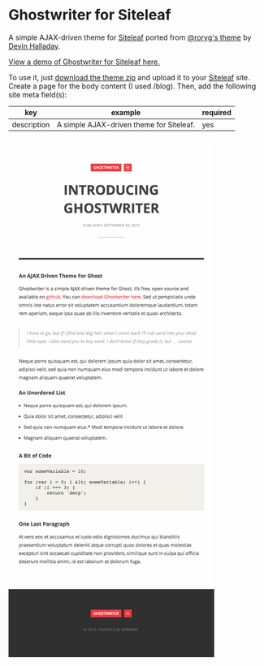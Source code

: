 # Ghostwriter for Siteleaf

A simple AJAX-driven theme for [Siteleaf](https://siteleaf.com) ported from [@roryg's theme](https://github.com/roryg/ghostwriter) by [Devin Halladay](http://devinhalladay.com).

[View a demo of Ghostwriter for Siteleaf here.](http://ghostwriter.siteleaf.net)

To use it, just [download the theme zip](https://github.com/devinhalladay/ghostwriter-for-siteleaf/archive/master.zip) and upload it to your [Siteleaf](http://siteleaf.com) site. Create a page for the body content (I used /blog). Then, add the following site meta field(s):

| key | example | required |
| --- | ------- | -------- |
| description   | A simple AJAX-driven theme for Siteleaf. | yes |

![Ghostwriter for Siteleaf home page](https://github.com/devinhalladay/ghostwriter-for-siteleaf/blob/master/screenshot.jpg?raw=true)